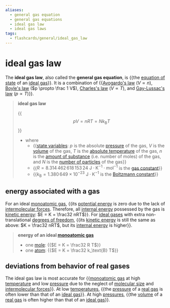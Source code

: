 ```yaml
---
aliases:
  - general gas equation
  - general gas equations
  - ideal gas law
  - ideal gas laws
tags:
  - flashcards/general/ideal_gas_law
---
```


# ideal gas law

The __ideal gas law__, also called the __general gas equation__, is {{the [equation of state](equation%20of%20state.md) of an [ideal gas](ideal%20gas.md)}}. It is a combination of {{[Avogardo's law](Avogadro's%20law.md) ($V \propto n$), [Boyle's law](Boyle's%20law.md) ($p \propto \frac 1 V$), [Charles's law](Charles's%20law.md) ($V \propto T$), and [Gay-Lussac's law](Gay-Lussac's%20law.md) ($p \propto T$)}}. <!--SR:!2023-12-17,4,270!2023-12-16,3,250-->

> __ideal gas law__
>
> {{$$p V = n R T = N k_\text{B} T$$}}
>
> - where
>     - {{[state variables](state%20variable.md): $p$ is the absolute [pressure](pressure.md) of the gas, $V$ is the [volume](volume.md) of the gas, $T$ is the [absolute temperature](thermodynamic%20temperature.md) of the gas, $n$ is the [amount of substance](amount%20of%20substance.md) (i.e. number of moles) of the gas, and $N$ is the [number of particles](particle%20number.md) of the gas}}
>     - {{$R = 8.314\,462\,618\,153\,24 \mathrm{\ J \cdot K^{−1} \cdot mol^{−1} }$ is the [gas constant](gas%20constant.md)}}
>     - {{$k_\text{B} = 1.380\,649 \times 10^{−23} \mathrm{\ J \cdot K^{−1} }$ is the [Boltzmann constant](Boltzmann%20constant.md)}} <!--SR:!2023-12-17,4,270!2023-12-17,4,270!2023-12-16,1,190!2023-12-16,2,230-->

## energy associated with a gas

For an ideal [monoatomic gas](monoatomic%20gas.md), {{its [potential energy](potential%20energy.md) is zero due to the lack of [intermolecular forces](intermolecular%20force.md). Therefore, all [internal energy](internal%20energy.md) possessed by the gas is [kinetic energy](kinetic%20energy.md): $E = K = \frac32 nRT$}}. For [ideal gases](ideal%20gas.md) with extra non-translational [degrees of freedom](degrees%20of%20freedom%20(physics%20and%20chemistry).md), {{its [kinetic energy](kinetic%20energy.md) is still the same as above: $K = \frac32 nRT$, but its [internal energy](internal%20energy.md) is higher}}. <!--SR:!2023-12-17,4,270!2023-12-17,4,270-->

> __energy of an ideal [monoatomic gas](monoatomic%20gas.md)__
>
> - one [mole](mole%20(unit).md): {{$E = K = \frac32 R T$}}
> - one [atom](atom.md): {{$E = K = \frac32 k_\text{B} T$}} <!--SR:!2023-12-17,4,270!2023-12-17,4,270-->

## deviations from behavior of real gases

The ideal gas law is most accurate for {{[monoatomic gas](monoatomic%20gas.md) at high [temperature](temperature.md) and low [pressure](pressure.md) due to the neglect of [molecular size](molecule.md#molecular%20size) and [intermolecular forces](intermolecular%20forces.md)}}. At low [temperatures](temperature.md), {{the [pressure](pressure.md) of a [real gas](real%20gas.md) is often lower than that of an [ideal gas](ideal%20gas.md)}}. At high [pressures](pressure.md), {{the [volume](volume.md) of a [real gas](real%20gas.md) is often higher than that of an [ideal gas](ideal%20gas.md)}}. <!--SR:!2023-12-17,4,270!2023-12-17,4,270!2023-12-17,4,270-->
